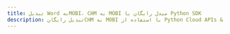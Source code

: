 ---title: تبدیل Word بهMOBI، CHM به MOBI مبدل رایگان یا Python SDKdescription: تبدیل رایگانCHM به MOBI با استفاده از Python Cloud APIs & SDK. همچنین اسناد Microsoft Word و OpenOffice را در Cloud ایجاد، ویرایش و رندر کنید.---